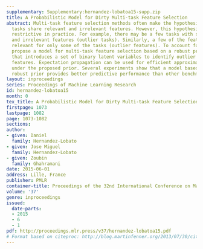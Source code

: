 ```yaml
---
supplementary: Supplementary:hernandez-lobatoa15-supp.zip
title: A Probabilistic Model for Dirty Multi-task Feature Selection
abstract: Multi-task feature selection methods often make the hypothesis that learning
  tasks share relevant and irrelevant features. However, this hypothesis may be too
  restrictive in practice. For example, there may be a few tasks with specific relevant
  and irrelevant features (outlier tasks). Similarly, a few of the features may be
  relevant for only some of the tasks (outlier features). To account for this, we
  propose a model for multi-task feature selection based on a robust prior distribution
  that introduces a set of binary latent variables to identify outlier tasks and outlier
  features. Expectation propagation can be used for efficient approximate inference
  under the proposed prior. Several experiments show that a model based on the new
  robust prior provides better predictive performance than other benchmark methods.
layout: inproceedings
series: Proceedings of Machine Learning Research
id: hernandez-lobatoa15
month: 0
tex_title: A Probabilistic Model for Dirty Multi-task Feature Selection
firstpage: 1073
lastpage: 1082
page: 1073-1082
sections: 
author:
- given: Daniel
  family: Hernandez-Lobato
- given: Jose Miguel
  family: Hernandez-Lobato
- given: Zoubin
  family: Ghahramani
date: 2015-06-01
address: Lille, France
publisher: PMLR
container-title: Proceedings of the 32nd International Conference on Machine Learning
volume: '37'
genre: inproceedings
issued:
  date-parts:
  - 2015
  - 6
  - 1
pdf: http://proceedings.mlr.press/v37/hernandez-lobatoa15.pdf
# Format based on citeproc: http://blog.martinfenner.org/2013/07/30/citeproc-yaml-for-bibliographies/
---
```


